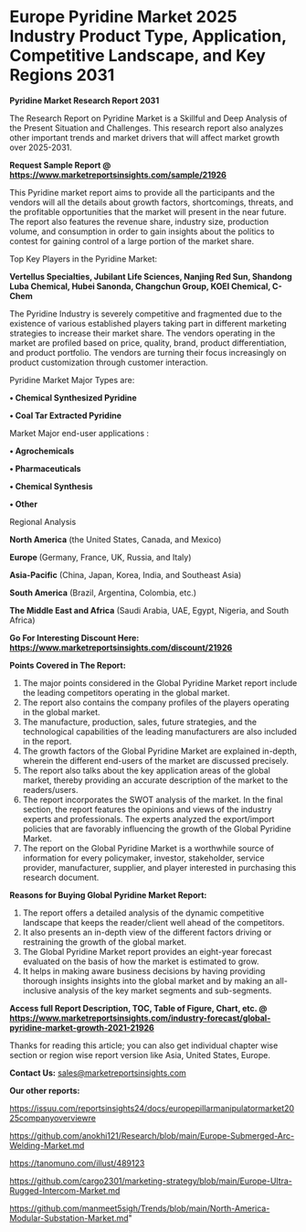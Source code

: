 # Europe Pyridine Market 2025 Industry Product Type, Application, Competitive Landscape, and Key Regions 2031

<strong>Pyridine Market Research Report 2031</strong>

The Research Report on Pyridine Market is a Skillful and Deep Analysis of the Present Situation and Challenges. This research report also analyzes other important trends and market drivers that will affect market growth over 2025-2031.

<strong>Request Sample Report @ <a href=https://www.marketreportsinsights.com/sample/21926>https://www.marketreportsinsights.com/sample/21926</a></strong>

This Pyridine market report aims to provide all the participants and the vendors will all the details about growth factors, shortcomings, threats, and the profitable opportunities that the market will present in the near future. The report also features the revenue share, industry size, production volume, and consumption in order to gain insights about the politics to contest for gaining control of a large portion of the market share.

Top Key Players in the Pyridine Market:

<strong>Vertellus Specialties, Jubilant Life Sciences, Nanjing Red Sun, Shandong Luba Chemical, Hubei Sanonda, Changchun Group, KOEI Chemical, C-Chem</strong>

The Pyridine Industry is severely competitive and fragmented due to the existence of various established players taking part in different marketing strategies to increase their market share. The vendors operating in the market are profiled based on price, quality, brand, product differentiation, and product portfolio. The vendors are turning their focus increasingly on product customization through customer interaction.

Pyridine Market Major Types are:

<strong>• Chemical Synthesized Pyridine

• Coal Tar Extracted Pyridine</strong>

Market Major end-user applications :

<strong>• Agrochemicals

• Pharmaceuticals

• Chemical Synthesis

• Other</strong>

Regional Analysis

</u><strong><b>North America</b></strong> (the United States, Canada, and Mexico)

<strong><b>Europe </b></strong>(Germany, France, UK, Russia, and Italy)

<strong><b>Asia-Pacific</b></strong> (China, Japan, Korea, India, and Southeast Asia)

<strong><b>South America</b></strong> (Brazil, Argentina, Colombia, etc.)

<strong><b>The Middle East and Africa</b></strong> (Saudi Arabia, UAE, Egypt, Nigeria, and South Africa)

<strong>Go For Interesting Discount Here: <a href=https://www.marketreportsinsights.com/discount/21926>https://www.marketreportsinsights.com/discount/21926</a></strong>

<strong>Points Covered in The Report:</strong>
<ol>
  <li>The major points considered in the Global Pyridine Market report include the leading competitors operating in the global market.</li>
  <li>The report also contains the company profiles of the players operating in the global market.</li>
  <li>The manufacture, production, sales, future strategies, and the technological capabilities of the leading manufacturers are also included in the report.</li>
  <li>The growth factors of the Global Pyridine Market are explained in-depth, wherein the different end-users of the market are discussed precisely.</li>
  <li>The report also talks about the key application areas of the global market, thereby providing an accurate description of the market to the readers/users.</li>
  <li>The report incorporates the SWOT analysis of the market. In the final section, the report features the opinions and views of the industry experts and professionals. The experts analyzed the export/import policies that are favorably influencing the growth of the Global Pyridine Market.</li>
  <li>The report on the Global Pyridine Market is a worthwhile source of information for every policymaker, investor, stakeholder, service provider, manufacturer, supplier, and player interested in purchasing this research document.</li>
</ol>
<strong>Reasons for Buying Global Pyridine Market Report:</strong>

<ol>
  <li>The report offers a detailed analysis of the dynamic competitive landscape that keeps the reader/client well ahead of the competitors.</li>
  <li>It also presents an in-depth view of the different factors driving or restraining the growth of the global market.</li>
  <li>The Global Pyridine Market report provides an eight-year forecast evaluated on the basis of how the market is estimated to grow.</li>
  <li>It helps in making aware business decisions by having providing thorough insights insights into the global market and by making an all-inclusive analysis of the key market segments and sub-segments.</li>
</ol>
<strong>Access full Report Description, TOC, Table of Figure, Chart, etc. @ <a href=https://www.marketreportsinsights.com/industry-forecast/global-pyridine-market-growth-2021-21926>https://www.marketreportsinsights.com/industry-forecast/global-pyridine-market-growth-2021-21926</a></strong>


Thanks for reading this article; you can also get individual chapter wise section or region wise report version like Asia, United States, Europe.

<strong>Contact Us:</strong>
sales@marketreportsinsights.com

<strong>Our other reports:</strong>

<a href=https://issuu.com/reportsinsights24/docs/europepillarmanipulatormarket2025companyoverviewre>https://issuu.com/reportsinsights24/docs/europepillarmanipulatormarket2025companyoverviewre</a>

<a href=https://github.com/anokhi121/Research/blob/main/Europe-Submerged-Arc-Welding-Market.md>https://github.com/anokhi121/Research/blob/main/Europe-Submerged-Arc-Welding-Market.md</a>

<a href=https://tanomuno.com/illust/489123>https://tanomuno.com/illust/489123</a>

<a href=https://github.com/cargo2301/marketing-strategy/blob/main/Europe-Ultra-Rugged-Intercom-Market.md>https://github.com/cargo2301/marketing-strategy/blob/main/Europe-Ultra-Rugged-Intercom-Market.md</a>

<a href=https://github.com/manmeet5sigh/Trends/blob/main/North-America-Modular-Substation-Market.md>https://github.com/manmeet5sigh/Trends/blob/main/North-America-Modular-Substation-Market.md</a>"
